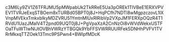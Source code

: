 c3M6Ly9ZV1Z6TFRJMU5pMWpabUk2TkRReE5Ua3pOREk1TlVBeE1ERXVPVEV1TVRJeExqSTBOem8xTURBd05BPT0j8J+HqPCfh7NDTl8wMgpzczovL1lXVnpMVEkxTmkxblkyMDZVRU51YmtnMlUxRlRibVp2VXpJM1FERXpOQzR4T1RVdU1UazJMalV4T2pnd09UQT0j8J+PgVpaXzA2CnNzOi8vWVdWekxUSTFOaTFuWTIwNlJtOVBhVWRzYTBGQk9YbFFSVWRRUURFek5DNHhPVFV1TVRrMkxqTTZOek13Tmc9PSPwn4+BWlpfMDcK